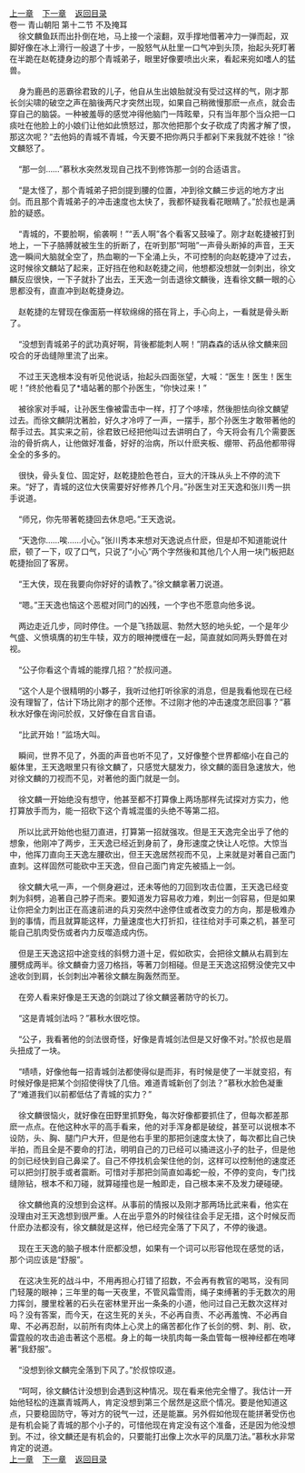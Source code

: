 
[上一章](https://github.com/xiaominghe2014/spider_book/blob/master/book/缺月梧桐/第12章.md)&nbsp;&nbsp;&nbsp;&nbsp;[下一章](https://github.com/xiaominghe2014/spider_book/blob/master/book/缺月梧桐/第14章.md)&nbsp;&nbsp;&nbsp;&nbsp;[返回目录](https://github.com/xiaominghe2014/spider_book/blob/master/book/缺月梧桐/README.md)
<br />卷一 青山朝阳 第十二节 不及掩耳<br />&nbsp;&nbsp;&nbsp;&nbsp;徐文麟鱼跃而出扑倒在地，马上接一个滚翻，双手撑地借著冲力一弹而起，双脚好像在冰上滑行一般退了十步，一股怒气从肚里一口气冲到头顶，抬起头死盯著在半跪在赵乾捷身边的那个青城弟子，眼里好像要喷出火来，看起来宛如嗜人的猛兽。<br /><br />&nbsp;&nbsp;&nbsp;&nbsp;身为鹿邑的恶霸徐君致的儿子，他自从生出娘胎就没有受过这样的气，刚才那长剑尖啸的破空之声在脑後两尺才突然出现，如果自己稍微慢那麽一点点，就会击穿自己的脑袋。一种被羞辱的感觉冲得他脑门一阵眩晕，只有当年那个当众把一口痰吐在他脸上的小娘们让他如此愤怒过，那次他把那个女子砍成了肉酱才解了恨，那这次呢？“去他妈的青城不青城，今天要不把你两只手都剁下来我就不姓徐！”徐文麟怒了。<br /><br />&nbsp;&nbsp;&nbsp;&nbsp;“那一剑……”慕秋水突然发现自己找不到修饰那一剑的合适语言。<br /><br />&nbsp;&nbsp;&nbsp;&nbsp;“是太怪了，那个青城弟子把剑提到腰的位置，冲到徐文麟三步远的地方才出剑。而且那个青城弟子的冲击速度也太快了，我都怀疑我看花眼睛了。”於叔也是满脸的疑惑。<br /><br />&nbsp;&nbsp;&nbsp;&nbsp;“青城的，不要脸啊，偷袭啊！”“丢人啊”各个看客又鼓噪了。刚才赵乾捷被打到地上，一下子胳膊就被生生的折断了，在听到那“呵啪”一声骨头断掉的声音，王天逸一瞬间大脑就全空了，热血唰的一下全涌上头，不可控制的向赵乾捷冲了过去，这时候徐文麟站了起来，正好挡在他和赵乾捷之间，他想都没想就一剑刺出，徐文麟反应很快，一下子就扑了出去，王天逸一剑击退徐文麟後，连看徐文麟一眼的心思都没有，直直冲到赵乾捷身边。<br /><br />&nbsp;&nbsp;&nbsp;&nbsp;赵乾捷的左臂现在像面筋一样软绵绵的搭在背上，手心向上，一看就是骨头断了。<br /><br />&nbsp;&nbsp;&nbsp;&nbsp;“没想到青城弟子的武功真好啊，背後都能刺人啊！”阴森森的话从徐文麟来回咬合的牙齿缝隙里流了出来。<br /><br />&nbsp;&nbsp;&nbsp;&nbsp;不过王天逸根本没有听见他说话，抬起头四面张望，大喊：“医生！医生！医生呢！”终於他看见了*墙站著的那个孙医生，“你快过来！”<br /><br />&nbsp;&nbsp;&nbsp;&nbsp;被徐家对手喊，让孙医生像被雷击中一样，打了个哆嗦，然後胆怯向徐文麟望过去。而徐文麟阴沈著脸，好久才冷哼了一声，一摆手，那个孙医生才敢带著他的帮手过去。其实来之前，徐君致已经把他叫过去讲明白了，今天将会有几个需要医治的骨折病人，让他做好准备，好好的治病，所以什麽夹板、绷带、药品他都带得全全的多多的。<br /><br />&nbsp;&nbsp;&nbsp;&nbsp;很快，骨头复位、固定好，赵乾捷脸色苍白，豆大的汗珠从头上不停的流下来。“好了，青城的这位大侠需要好好修养几个月。”孙医生对王天逸和张川秀一拱手说道。<br /><br />&nbsp;&nbsp;&nbsp;&nbsp;“师兄，你先带著乾捷回去休息吧。”王天逸说。<br /><br />&nbsp;&nbsp;&nbsp;&nbsp;“天逸你……唉……小心。”张川秀本来想对天逸说点什麽，但是却不知道能说什麽，顿了一下，叹了口气，只说了“小心”两个字然後和其他几个人用一块门板把赵乾捷抬回了客房。<br /><br />&nbsp;&nbsp;&nbsp;&nbsp;“王大侠，现在我要向你好好的请教了。”徐文麟拿著刀说道。<br /><br />&nbsp;&nbsp;&nbsp;&nbsp;“嗯。”王天逸也恼这个恶棍对同门的凶残，一个字也不愿意向他多说。<br /><br />&nbsp;&nbsp;&nbsp;&nbsp;两边走近几步，同时停住。一个是飞扬跋扈、勃然大怒的地头蛇，一个是年少气盛、义愤填膺的初生牛犊，双方的眼神搅缠在一起，简直就如同两头野兽在对视。<br /><br />&nbsp;&nbsp;&nbsp;&nbsp;“公子你看这个青城的能撑几招？”於叔问道。<br /><br />&nbsp;&nbsp;&nbsp;&nbsp;“这个人是个很精明的小夥子，我听过他打听徐家的消息，但是我看他现在已经没有理智了，估计下场比刚才的那个还惨。不过刚才他的冲击速度怎麽回事？”慕秋水好像在询问於叔，又好像在自言自语。<br /><br />&nbsp;&nbsp;&nbsp;&nbsp;“比武开始！”监场大叫。<br /><br />&nbsp;&nbsp;&nbsp;&nbsp;瞬间，世界不见了，外面的声音也听不见了，又好像整个世界都缩小在自己的躯体里，王天逸眼里只有徐文麟了，只感觉大腿发力，徐文麟的面目急速放大，他对徐文麟的刀视而不见，对著他的面门就是一剑。<br /><br />&nbsp;&nbsp;&nbsp;&nbsp;徐文麟一开始绝没有想守，他甚至都不打算像上两场那样先试探对方实力，他打算放手而为，能一招砍下这个青城混蛋的头绝不等第二招。<br /><br />&nbsp;&nbsp;&nbsp;&nbsp;所以比武开始他也挺刀直进，打算第一招就强攻。但是王天逸完全出乎了他的想象，他刚冲了两步，王天逸已经近到身前了，身形速度之快让人吃惊。大惊当中，他挥刀直向王天逸左腰砍出，但王天逸居然视而不见，上来就是对著自己面门直刺。这样固然可能砍中王天逸，但自己面门肯定先被插上一剑。<br /><br />&nbsp;&nbsp;&nbsp;&nbsp;徐文麟大吼一声，一个侧身避过，还未等他的刀回到攻击位置，王天逸已经变刺为斜劈，追著自己脖子而来。要知道发力容易收力难，刺出一剑容易，但是如果让你把全力刺出正在高速前进的兵刃突然中途停住或者改变力的方向，那是极难办到的事情，而且就算能这样，力量速度也大打折扣，往往给对手可乘之机，甚至可能自己肌肉受伤或者内力反噬造成内伤。<br /><br />&nbsp;&nbsp;&nbsp;&nbsp;但是王天逸这招中途变线的斜劈力道十足，假如砍实，会把徐文麟从右肩到左腰劈成两半。徐文麟奋力竖刀格挡，等著刀剑相碰。但是王天逸这招劈没使完又中途收剑到肩，长剑刺出冲著徐文麟左胸轰然而至。<br /><br />&nbsp;&nbsp;&nbsp;&nbsp;在旁人看来好像是王天逸的剑跳过了徐文麟竖著防守的长刀。<br /><br />&nbsp;&nbsp;&nbsp;&nbsp;“这是青城剑法吗？”慕秋水很吃惊。<br /><br />&nbsp;&nbsp;&nbsp;&nbsp;“公子，我看著他的剑法很奇怪，好像是青城剑法但是又好像不对。”於叔也是眉头扭成了一块。<br /><br />&nbsp;&nbsp;&nbsp;&nbsp;“啧啧，好像他每一招青城剑法都使得似是而非，有时候是使了一半就变招，有时候好像是把某个剑招使得快了几倍。难道青城新创了剑法？”慕秋水脸色凝重了“难道我们以前都低估了青城的实力？”<br /><br />&nbsp;&nbsp;&nbsp;&nbsp;徐文麟很恼火，就好像在田野里抓野兔，每次好像都要抓住了，但每次都差那麽一点点。在他这种水平的高手看来，他的对手浑身都是破绽，甚至可以说根本不设防，头、胸、腿门户大开，但是他右手里的那把剑速度太快了，每次都比自己快半拍，而且全是不要命的打法，明明自己的刀已经可以捅进这小子的肚子，但是他的剑已经快到自己鼻梁了。自己不停找机会架住他的剑，这样可以控制他的速度还可以把剑打脱手或者震断。可惜对手那把剑简直如毒蛇一般，不停的变向，专门找缝隙钻，根本不和刀碰，就算碰撞也是一触即走，自己根本来不及发力硬碰硬。<br /><br />&nbsp;&nbsp;&nbsp;&nbsp;徐文麟他真的没想到会这样。从事前的情报以及刚才那两场比武来看，他实在没理由对王天逸想到很严重。人在出乎意外的时候往往会手足无措，这个时候反而什麽办法都没有，徐文麟就是这样，他已经完全落了下风了，不停的後退。<br /><br />&nbsp;&nbsp;&nbsp;&nbsp;现在王天逸的脑子根本什麽都没想，如果有一个词可以形容他现在感觉的话，那个词应该是“舒服”。<br /><br />&nbsp;&nbsp;&nbsp;&nbsp;在这决生死的战斗中，不用再担心打错了招数，不会再有教官的喝骂，没有同门轻蔑的眼神；三年里的每一天夜里，不管风霜雪雨，绳子束缚著的手无数次的用力挥剑，腰里栓著的石头在密林里开出一条条的小道，他问过自己无数次这样对吗？没有答案，而今天，在这生死的关头，不必再自责、不必再羞愧、不必再自卑、不必再忍耐，以前所有肉体上心灵上的痛苦都化作了长剑的劈、刺、削、砍，雷霆般的攻击追击著这个恶棍。身上的每一块肌肉每一条血管每一根神经都在咆哮著“我舒服”。<br /><br />&nbsp;&nbsp;&nbsp;&nbsp;“没想到徐文麟完全落到下风了。”於叔惊叹道。<br /><br />&nbsp;&nbsp;&nbsp;&nbsp;“呵呵，徐文麟估计没想到会遇到这种情况。现在看来他完全懵了。我估计一开始他轻松的连赢青城两人，肯定没想到第三个居然是这麽个情况。要是他知道这点，只要稳固防守，等对方的锐气一过，还是能赢。另外假如他现在能拼著受伤也是有机会毙了青城的那个小子的，可惜他现在肯定没有这个准备，还是因为他没想到。不过，徐文麟还是有机会的，只要能打出像上次水平的凤凰刀法。”慕秋水非常肯定的说道。 <br />
[上一章](https://github.com/xiaominghe2014/spider_book/blob/master/book/缺月梧桐/第12章.md)&nbsp;&nbsp;&nbsp;&nbsp;[下一章](https://github.com/xiaominghe2014/spider_book/blob/master/book/缺月梧桐/第14章.md)&nbsp;&nbsp;&nbsp;&nbsp;[返回目录](https://github.com/xiaominghe2014/spider_book/blob/master/book/缺月梧桐/README.md)
